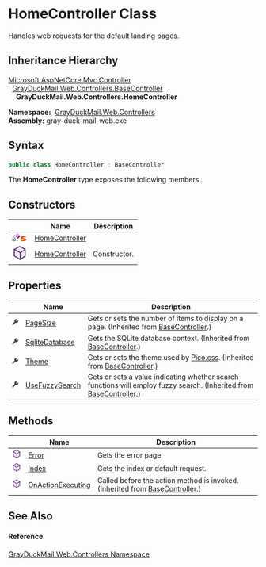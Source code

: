 HomeController Class
====================
Handles web requests for the default landing pages.


Inheritance Hierarchy
---------------------
[Microsoft.AspNetCore.Mvc.Controller][1]  
  [GrayDuckMail.Web.Controllers.BaseController][2]  
    **GrayDuckMail.Web.Controllers.HomeController**  

  **Namespace:**  [GrayDuckMail.Web.Controllers][3]  
  **Assembly:** gray-duck-mail-web.exe

Syntax
------

```csharp
public class HomeController : BaseController
```

The **HomeController** type exposes the following members.


Constructors
------------

|                                   | Name                | Description  |
| --------------------------------- | ------------------- | ------------ |
| ![Private method]![Static member] | [HomeController][4] |              |
| ![Public method]                  | [HomeController][5] | Constructor. |


Properties
----------

|                    | Name                 | Description                                                                                                              |
| ------------------ | -------------------- | ------------------------------------------------------------------------------------------------------------------------ |
| ![Public property] | [PageSize][6]        | Gets or sets the number of items to display on a page. (Inherited from [BaseController][2].)                             |
| ![Public property] | [SqliteDatabase][7]  | Gets the SQLite database context. (Inherited from [BaseController][2].)                                                  |
| ![Public property] | [Theme][8]           | Gets or sets the theme used by [Pico.css][9]. (Inherited from [BaseController][2].)                                      |
| ![Public property] | [UseFuzzySearch][10] | Gets or sets a value indicating whether search functions will employ fuzzy search. (Inherited from [BaseController][2].) |


Methods
-------

|                  | Name                    | Description                                                                       |
| ---------------- | ----------------------- | --------------------------------------------------------------------------------- |
| ![Public method] | [Error][11]             | Gets the error page.                                                              |
| ![Public method] | [Index][12]             | Gets the index or default request.                                                |
| ![Public method] | [OnActionExecuting][13] | Called before the action method is invoked. (Inherited from [BaseController][2].) |


See Also
--------

#### Reference
[GrayDuckMail.Web.Controllers Namespace][3]  

[1]: https://docs.microsoft.com/dotnet/api/microsoft.aspnetcore.mvc.controller
[2]: ../BaseController/README.md
[3]: ../README.md
[4]: _cctor.md
[5]: _ctor.md
[6]: ../BaseController/PageSize.md
[7]: ../BaseController/SqliteDatabase.md
[8]: ../BaseController/Theme.md
[9]: https://picocss.com/docs/themes.html
[10]: ../BaseController/UseFuzzySearch.md
[11]: Error.md
[12]: Index.md
[13]: ../BaseController/OnActionExecuting.md
[Private method]: ../../icons/privmethod.gif "Private method"
[Static member]: ../../icons/static.gif "Static member"
[Public method]: ../../icons/pubmethod.svg "Public method"
[Public property]: ../../icons/pubproperty.svg "Public property"